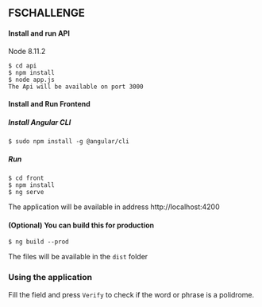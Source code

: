 ## FSCHALLENGE

#### Install and run API
Node 8.11.2
```
$ cd api
$ npm install
$ node app.js
The Api will be available on port 3000
```
#### Install and Run Frontend
##### Install Angular CLI
```
$ sudo npm install -g @angular/cli
```
##### Run
```
$ cd front
$ npm install
$ ng serve
```
The application will be available in address http://localhost:4200

#### (Optional) You can build this for production
```
$ ng build --prod
```
The files will be available in the `dist` folder

### Using the application
Fill the field and press `Verify` to check if the word or phrase is a polidrome.